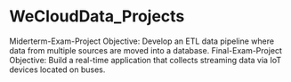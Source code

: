# WeCloudData_Projects
Miderterm-Exam-Project Objective: Develop an ETL data pipeline where data from multiple sources are moved into a database.
Final-Exam-Project Objective: Build a real-time application that collects streaming data via IoT devices located on buses.
